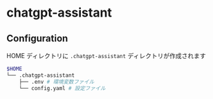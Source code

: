# chatgpt-assistant

## Configuration

HOME ディレクトリに `.chatgpt-assistant` ディレクトリが作成されます

```bash
$HOME
└── .chatgpt-assistant
    ├── .env # 環境変数ファイル
    └── config.yaml # 設定ファイル
```